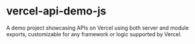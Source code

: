 # vercel-api-demo-js
A demo project showcasing APIs on Vercel using both server and module exports, customizable for any framework or logic supported by Vercel.
